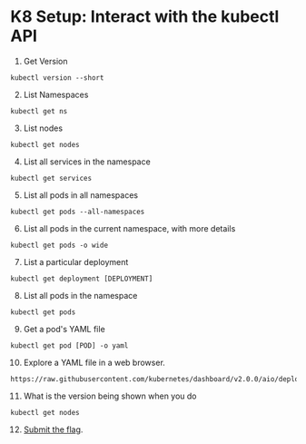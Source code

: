 # K8 Setup: Interact with the kubectl API

1. Get Version

```
kubectl version --short
```
2. List Namespaces

```
kubectl get ns
```
3. List nodes
```
kubectl get nodes
```
4. List all services in the namespace
```
kubectl get services
```
5. List all pods in all namespaces
```
kubectl get pods --all-namespaces
```
6. List all pods in the current namespace, with more details
```
kubectl get pods -o wide
```
7. List a particular deployment
```
kubectl get deployment [DEPLOYMENT]
```
8. List all pods in the namespace
```
kubectl get pods
```
9. Get a pod's YAML file
```
kubectl get pod [POD] -o yaml
```
10. Explore a YAML file in a web browser.

```
https://raw.githubusercontent.com/kubernetes/dashboard/v2.0.0/aio/deploy/recommended.yaml
```
11. What is the version being shown when you do
```
kubectl get nodes
```
12.  [Submit the flag](https://devslop.ctfd.io/challenges#Challenge%208-2).
